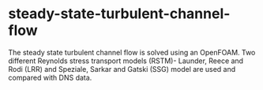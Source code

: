 # steady-state-turbulent-channel-flow
The steady state turbulent channel flow is solved using an OpenFOAM. Two different Reynolds stress transport models (RSTM)- Launder, Reece and Rodi (LRR) and Speziale, Sarkar and Gatski (SSG) model are used and compared with DNS data.
